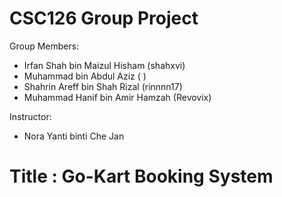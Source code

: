 # CSC126 Group Project
Group Members:
- Irfan Shah bin Maizul Hisham    (shahxvi)
- Muhammad bin Abdul Aziz         (       )
- Shahrin Areff bin Shah Rizal    (rinnnn17)
- Muhammad Hanif bin Amir Hamzah  (Revovix)

Instructor:
- Nora Yanti binti Che Jan


# Title : Go-Kart Booking System
